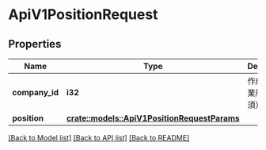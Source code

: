 # ApiV1PositionRequest

## Properties

Name | Type | Description | Notes
------------ | ------------- | ------------- | -------------
**company_id** | **i32** | 作成対象事業所ID（必須） | 
**position** | [**crate::models::ApiV1PositionRequestParams**](ApiV1PositionRequestParams.md) |  | 

[[Back to Model list]](../README.md#documentation-for-models) [[Back to API list]](../README.md#documentation-for-api-endpoints) [[Back to README]](../README.md)


